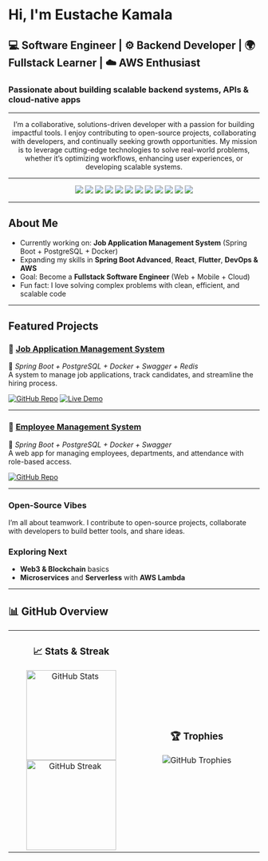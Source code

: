 # Hi, I'm **Eustache Kamala**  
## 💻 Software Engineer | ⚙️ Backend Developer | 🌍 Fullstack Learner | ☁️ AWS Enthusiast
### Passionate about building **scalable backend systems, APIs & cloud-native apps**
<div align="center">

---

<p>
I’m a collaborative, solutions-driven developer with a passion for building impactful tools.  
I enjoy contributing to open-source projects, collaborating with developers, and continually seeking growth opportunities.  
My mission is to leverage cutting-edge technologies to solve real-world problems,  whether it’s optimizing workflows, enhancing user experiences, or developing scalable systems.  
</p>

---

<!-- Tech Stack Badges -->
<p>
  <img src="https://img.shields.io/badge/Code-Java-red?style=for-the-badge&logo=java&logoColor=white" />
  <img src="https://img.shields.io/badge/Backend-SpringBoot-green?style=for-the-badge&logo=springboot&logoColor=white" />
  <img src="https://img.shields.io/badge/Database-PostgreSQL-blue?style=for-the-badge&logo=postgresql&logoColor=white" />
  <img src="https://img.shields.io/badge/Cloud-Docker-2496ED?style=for-the-badge&logo=docker&logoColor=white" />
  <img src="https://img.shields.io/badge/UI-React-61DAFB?style=for-the-badge&logo=react&logoColor=black" />
  <img src="https://img.shields.io/badge/UI-Flutter-02569B?style=for-the-badge&logo=flutter&logoColor=white" />
  <img src="https://img.shields.io/badge/Styling-TailwindCSS-38B2AC?style=for-the-badge&logo=tailwindcss&logoColor=white" />
  <img src="https://img.shields.io/badge/Language-TypeScript-3178C6?style=for-the-badge&logo=typescript&logoColor=white" />
  <img src="https://img.shields.io/badge/Tools-Postman-FF6C37?style=for-the-badge&logo=postman&logoColor=white" />
  <img src="https://img.shields.io/badge/CI/CD-Jenkins-D24939?style=for-the-badge&logo=jenkins&logoColor=white" />
  <img src="https://img.shields.io/badge/Cloud-AWS-FF9900?style=for-the-badge&logo=amazonaws&logoColor=white" />
  <img src="https://img.shields.io/badge/OS-Linux-FCC624?style=for-the-badge&logo=linux&logoColor=black" />
</p>

</div>

---

## About Me  

- Currently working on: **Job Application Management System** (Spring Boot + PostgreSQL + Docker)  
- Expanding my skills in **Spring Boot Advanced**, **React**, **Flutter**, **DevOps & AWS**  
- Goal: Become a **Fullstack Software Engineer** (Web + Mobile + Cloud)  
- Fun fact: I love solving complex problems with clean, efficient, and scalable code  
  

---

## Featured Projects  

### 📂 [Job Application Management System](https://github.com/Eustachekamala/JobApplicationManagement)  
🔹 *Spring Boot + PostgreSQL + Docker + Swagger + Redis*  
A system to manage job applications, track candidates, and streamline the hiring process.

[![GitHub Repo](https://img.shields.io/badge/Repo-000?style=for-the-badge&logo=github&logoColor=white)](https://github.com/Eustachekamala/JobApplicationManagement) [![Live Demo](https://img.shields.io/badge/Demo-0A66C2?style=for-the-badge&logo=vercel&logoColor=white)](https://job-application-management-system-latest-qvm4.onrender.com/swagger-ui/index.html)  

---

### 📂 [Employee Management System](https://github.com/Eustachekamala/EMS)  
🔹 *Spring Boot + PostgreSQL + Docker + Swagger*  
A web app for managing employees, departments, and attendance with role-based access.

[![GitHub Repo](https://img.shields.io/badge/Repo-000?style=for-the-badge&logo=github&logoColor=white)](https://github.com/Eustachekamala/EMS)  

---

### Open-Source Vibes
I’m all about teamwork. I contribute to open-source projects, collaborate with developers to build better tools, and share ideas.

### Exploring Next
- **Web3 & Blockchain** basics  
- **Microservices** and **Serverless** with **AWS Lambda**

---

## 📊 GitHub Overview  

<table align="center">
<tr>
<td align="center" width="50%">
  
  ### 📈 Stats & Streak  
  <img src="https://github-readme-stats.vercel.app/api?username=eustachekamala&theme=dark&hide_border=false&include_all_commits=false&count_private=false" height="180" alt="GitHub Stats" />
  <img src="https://github-readme-streak-stats.herokuapp.com/?user=eustachekamala&theme=dark&hide_border=false" height="180" alt="GitHub Streak" />
  
</td>
<td align="center" width="50%">
  
  ### 🏆 Trophies  
  <img src="https://github-profile-trophy.vercel.app/?username=eustachekamala&theme=radical&no-frame=false&no-bg=false&margin-w=4" alt="GitHub Trophies" />
  
</td>
</tr>
</table>


